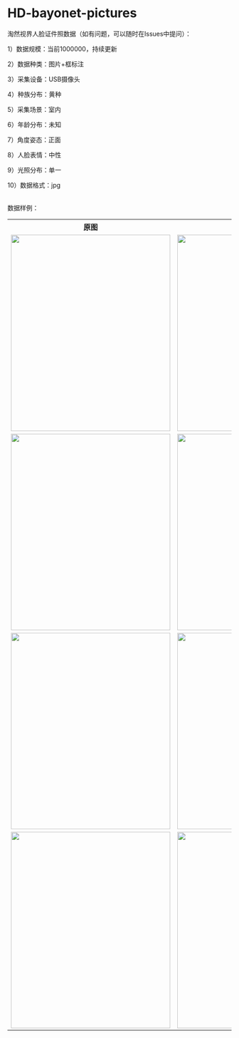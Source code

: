 # HD-bayonet-pictures
<p>淘然视界人脸证件照数据（如有问题，可以随时在Issues中提问）：</p>
<p>1）数据规模：当前1000000，持续更新</p>
<p>2）数据种类：图片+框标注</p>
<p>3）采集设备：USB摄像头</p>
<p>4）种族分布：黄种</p>
<p>5）采集场景：室内</p>
<p>6）年龄分布：未知</p>
<p>7）角度姿态：正面</p>
<p>8）人脸表情：中性</p>
<p>9）光照分布：单一</p>
<p>10）数据格式：jpg</p>

<br>数据样例：<br>
<table>
  <tr>
    <th>原图</th>
    <th>标注样例</th>
  </tr>
  <tr>
    <td> <img src="https://github.com/cmhu/HD-bayonet-pictures/blob/master/pic/1.jpg" width="358" height="441" /> </td>
    <td> <img src="https://github.com/cmhu/HD-bayonet-pictures/blob/master/pic/1.jpg" width="358" height="441" /> </td>
  </tr>
  <tr>
    <td> <img src="https://github.com/cmhu/HD-bayonet-pictures/blob/master/pic/2.jpg" width="358" height="441" /> </td>
    <td> <img src="https://github.com/cmhu/HD-bayonet-pictures/blob/master/pic/2.jpg" width="358" height="441" /> </td>
  </tr>
  <tr>
    <td> <img src="https://github.com/cmhu/HD-bayonet-pictures/blob/master/pic/3.jpg" width="358" height="441" /> </td>
    <td> <img src="https://github.com/cmhu/HD-bayonet-pictures/blob/master/pic/3.jpg" width="358" height="441" /> </td>
  </tr>     
    <tr>
    <td> <img src="https://github.com/cmhu/HD-bayonet-pictures/blob/master/pic/4.jpg" width="358" height="441" /> </td>
    <td> <img src="https://github.com/cmhu/HD-bayonet-pictures/blob/master/pic/4.jpg" width="358" height="441" /> </td>
  </tr>  
</table>

    
      
      

